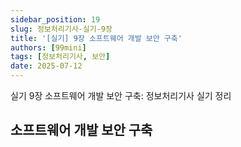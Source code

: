 ```yaml
---
sidebar_position: 19
slug: 정보처리기사-실기-9장
title: '[실기] 9장 소프트웨어 개발 보안 구축'
authors: [99mini]
tags: [정보처리기사, 보안]
date: 2025-07-12
---
```


실기 9장 소프트웨어 개발 보안 구축: 정보처리기사 실기 정리

<!-- truncate -->

## 소프트웨어 개발 보안 구축
